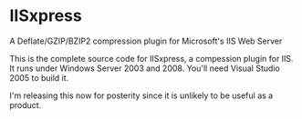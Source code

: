# IISxpress
A Deflate/GZIP/BZIP2 compression plugin for Microsoft's IIS Web Server

This is the complete source code for IISxpress, a compession plugin for IIS. It runs under Windows Server 2003 and 2008. You'll need Visual Studio 2005 to build it.

I'm releasing this now for posterity since it is unlikely to be useful as a product.
